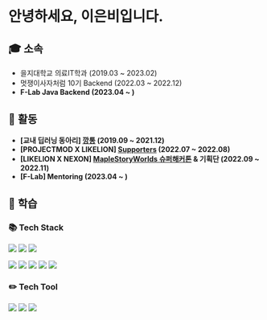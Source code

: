 # 안녕하세요, 이은비입니다.

## 🎓 소속
- 을지대학교 의료IT학과 (2019.03 ~ 2023.02)
- 멋쟁이사자처럼 10기 Backend (2022.03 ~ 2022.12)
- **F-Lab Java Backend (2023.04 ~ )**

## 📄 활동
- **[교내 딥러닝 동아리] [깡통](https://major.eulji.ac.kr/mitm/index.html?menuno=2946) (2019.09 ~ 2021.12)**
- **[PROJECTMOD X LIKELION] [Supporters](https://maplestoryworlds.nexon.com/ko/play/6d19b095416a421ba5285585fd18bf24/badge) (2022.07 ~ 2022.08)**
- **[LIKELION X NEXON] [MapleStoryWorlds 슈퍼해커톤](https://www.notion.so/MSW-efa2a0b2a5e14ba68fdf49b0e45c8455) & 기획단 (2022.09 ~ 2022.11)**
- **[F-Lab] Mentoring (2023.04 ~ )**

## 📝 학습 

### 📚 Tech Stack
<img src="https://img.shields.io/badge/Java-007396?style=flat-square&logo=Java&logoColor=white"/> <img src="https://img.shields.io/badge/Spring Boot-6DB33F?style=flat-square&logo=Spring Boot&logoColor=white"/> <img src="https://img.shields.io/badge/MySQL-4479A1?style=flat-square&logo=MySQL&logoColor=white"/>

<img src="https://img.shields.io/badge/Tensorflow-FF6F00?style=flat-square&logo=Tensorflow&logoColor=white"/> <img src="https://img.shields.io/badge/Python-3776AB?style=flat-square&logo=Python&logoColor=white"/> <img src="https://img.shields.io/badge/HTML5-E34F26?style=flat-square&logo=HTML5&logoColor=white"/> <img src="https://img.shields.io/badge/CSS3-1572B6?style=flat-square&logo=CSS3&logoColor=white"/> <img src="https://img.shields.io/badge/C-A8B9CC?style=flat-square&logo=C&logoColor=white"/>

### ✏️ Tech Tool
<img src="https://img.shields.io/badge/IntelliJ-000000?style=flat-square&logo=IntelliJ IDEA&logoColor=white"/> <img src="https://img.shields.io/badge/Jupyter Notebook-F37626?style=flat-square&logo=Jupyter&logoColor=white"/> <img src="https://img.shields.io/badge/Visual Studio Code-007ACC?style=flat-square&logo=Visual Studio Code&logoColor=white"/>
